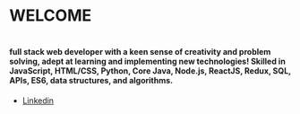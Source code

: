 <h1>WELCOME<h1>

<h4>full stack web developer with a keen sense of creativity and problem solving, adept at learning and implementing new technologies! Skilled in JavaScript, HTML/CSS, Python, Core Java, Node.js, ReactJS, Redux, SQL, APIs, ES6, data structures, and algorithms.</h4>

<ul>
    <i class="fa fa-linkedin-square" style="font-size:48px;color:blue"></i>
    <li> <a href="https://www.linkedin.com/in/aleksandre-jakobia/">Linkedin</a> </li>
    
</ul>
